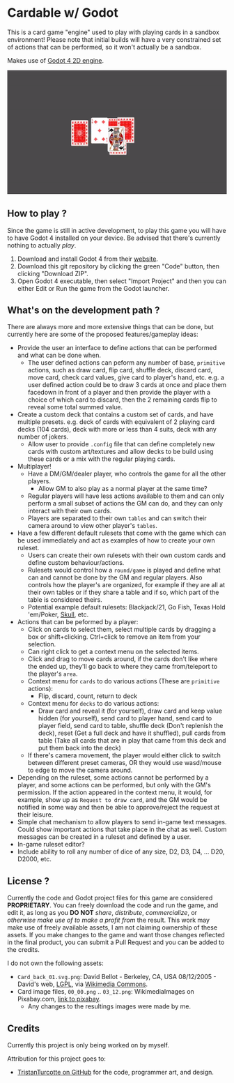 # Cardable w/ Godot

This is a card game "engine" used to play with playing cards in a sandbox environment! Please note that initial builds will have a very constrained set of actions that can be performed, so it won't actually be a sandbox.

Makes use of [Godot 4 2D engine](https://godotengine.org/).

![Cards randomly being drawn](readme/cards.gif)

## How to play ?

Since the game is still in active development, to play this game you will have to have Godot 4 installed on your device. Be advised that there's currently nothing to actually _play_.

1. Download and install Godot 4 from their [website](https://godotengine.org/download/).
2. Download this git repository by clicking the green "Code" button, then clicking "Download ZIP".
3. Open Godot 4 executable, then select "Import Project" and then you can either Edit or Run the game from the Godot launcher.

## What's on the development path ?

There are always more and more extensive things that can be done, but currently here are some of the proposed features/gameplay ideas:

- Provide the user an interface to define actions that can be performed and what can be done when.
  - The user defined actions can peform any number of base, `primitive` actions, such as draw card, flip card, shuffle deck, discard card, move card, check card values, give card to player's hand, etc. e.g. a user defined action could be to draw 3 cards at once and place them facedown in front of a player and then provide the player with a choice of which card to discard, then the 2 remaining cards flip to reveal some total summed value.
- Create a custom deck that contains a custom set of cards, and have multiple presets. e.g. deck of cards with equivalent of 2 playing card decks (104 cards), deck with more or less than 4 suits, deck with any number of jokers.
  - Allow user to provide `.config` file that can define completely new cards with custom art/textures and allow decks to be build using these cards or a mix with the regular playing cards.
- Multiplayer!
  - Have a DM/GM/dealer player, who controls the game for all the other players.
    - Allow GM to also play as a normal player at the same time?
  - Regular players will have less actions available to them and can only perform a small subset of actions the GM can do, and they can only interact with their own cards.
  - Players are separated to their own `tables` and can switch their camera around to view other player's `tables`.
- Have a few different default rulesets that come with the game which can be used immediately and act as examples of how to create your own ruleset.
  - Users can create their own rulesets with their own custom cards and define custom behaviour/actions.
  - Rulesets would control how a `round/game` is played and define what can and cannot be done by the GM and regular players. Also controls how the player's are organized, for example if they are all at their own tables or if they share a table and if so, which part of the table is considered theirs.
  - Potential example default rulesets: Blackjack/21, Go Fish, Texas Hold 'em/Poker, [Skull](https://boardgamegeek.com/boardgame/92415/skull), etc.
- Actions that can be peformed by a player:
  - Click on cards to select them, select multiple cards by dragging a box or shift+clicking. Ctrl+click to remove an item from your selection.
  - Can right click to get a context menu on the selected items.
  - Click and drag to move cards around, if the cards don't like where the ended up, they'll go back to where they came from/teleport to the player's `area`.
  - Context menu for `cards` to do various actions (These are `primitive` actions):
    - Flip, discard, count, return to deck
  - Context menu for `decks` to do various actions:
    - Draw card and reveal it (for yourself), draw card and keep value hidden (for yourself), send card to player hand, send card to player field, send card to table, shuffle deck (Don't replenish the deck), reset (Get a full deck and have it shuffled), pull cards from table (Take all cards that are in play that came from this deck and put them back into the deck)
  - If there's camera movement, the player would either click to switch between different preset cameras, OR they would use wasd/mouse to edge to move the camera around.
- Depending on the ruleset, some actions cannot be performed by a player, and some actions can be performed, but only with the GM's permission. If the action appeared in the context menu, it would, for example, show up as `Request to draw card`, and the GM would be notified in some way and then be able to approve/reject the request at their leisure.
- Simple chat mechanism to allow players to send in-game text messages. Could show important actions that take place in the chat as well. Custom messages can be created in a ruleset and defined by a user.
- In-game ruleset editor?
- Include ability to roll any number of dice of any size, D2, D3, D4, ... D20, D2000, etc.

## License ?

Currently the code and Godot project files for this game are considered __PROPRIETARY__. You can freely download the code and run the game, and edit it, as long as you __DO NOT__ _share_, _distribute_, _commercialize_, or _otherwise make use of to make a profit from_ the result. This work may make use of freely available assets, I am not claiming ownership of these assets. If you make changes to the game and want those changes reflected in the final product, you can submit a Pull Request and you can be added to the credits.

I do not own the following assets:

- `Card_back_01.svg.png`: David Bellot - Berkeley, CA, USA 08/12/2005 - David's web, [LGPL](http://www.gnu.org/licenses/lgpl.html), via [Wikimedia Commons](https://commons.wikimedia.org/wiki/File:Card_back_01.svg).
- Card image files, `00_00.png` .. `03_12.png`: WikimediaImages on Pixabay.com, [link to pixabay](https://pixabay.com/images/id-884206/).
  - Any changes to the resultings images were made by me.

## Credits

Currently this project is only being worked on by myself.

Attribution for this project goes to:

- [TristanTurcotte on GitHub](https://github.com/TristanTurcotte) for the code, programmer art, and design.
